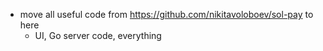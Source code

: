 - move all useful code from https://github.com/nikitavoloboev/sol-pay to here
  - UI, Go server code, everything
